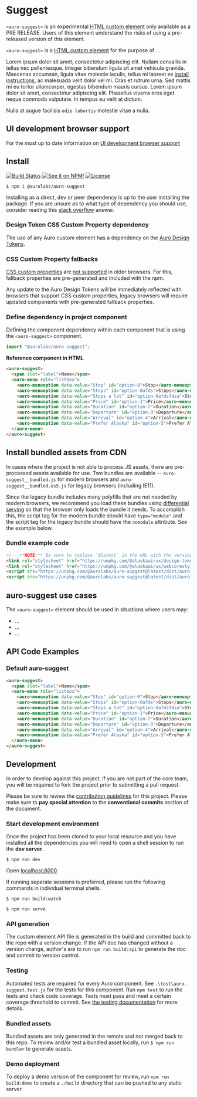 <!--
The README.md file is a compiled document. No edits should be made directly to this file.

README.md is created by running `npm run build:markdownDocs`.

This file is generated based on a template fetched from
`https://raw.githubusercontent.com/AlaskaAirlines/WC-Generator/master/componentDocs/README.md`
and copied to `./componentDocs/README.md` each time the the docs are compiled.

The following sections are editable by making changes to the following files:

| SECTION                | DESCRIPTION                                       | FILE LOCATION                       |
|------------------------|---------------------------------------------------|-------------------------------------|
| Description            | Description of the component                      | `./docs/partials/description.md`    |
| Use Cases              | Examples for when to use this component           | `./docs/partials/useCases.md`       |
| Additional Information | For use to add any component specific information | `./docs/partials/readmeAddlInfo.md` |
| Component Example Code | HTML sample code of the components use            | `./apiExamples/basic.html`          |
-->

# Suggest

`<auro-suggest>` is an experimental [HTML custom element](https://developer.mozilla.org/en-US/docs/Web/Web_Components/Using_custom_elements) only available as a PRE RELEASE. Users of this element understand the risks of using a pre-released version of this element.

`<auro-suggest>` is a [HTML custom element](https://developer.mozilla.org/en-US/docs/Web/Web_Components/Using_custom_elements) for the purpose of ...

Lorem ipsum dolor sit amet, consectetur adipiscing elit. Nullam convallis in tellus nec pellentesque. Integer bibendum ligula sit amet vehicula gravida. Maecenas accumsan, ligula vitae molestie iaculis, tellus mi laoreet ex [install instructions](https://auro.alaskaair.com/components/auro/button/install), ac malesuada velit dolor vel mi. Cras et rutrum urna. Sed mattis mi eu tortor ullamcorper, egestas bibendum mauris cursus. Lorem ipsum dolor sit amet, consectetur adipiscing elit. Phasellus viverra eros eget neque commodo vulputate. In tempus eu velit at dictum.

Nulla at augue facilisis `odio lobortis` molestie vitae a nulla.

## UI development browser support

For the most up to date information on [UI development browser support](https://auro.alaskaair.com/support/browsersSupport)

## Install

[![Build Status](https://img.shields.io/github/workflow/status/AlaskaAirlines/auro-suggest/Test%20and%20publish?branch=master&style=for-the-badge)](https://github.com/AlaskaAirlines/auro-suggest/actions?query=workflow%3A%22test+and+publish%22)
[![See it on NPM!](https://img.shields.io/npm/v/@aurolabs/auro-suggest?style=for-the-badge&color=orange)](https://www.npmjs.com/package/@aurolabs/auro-suggest)
[![License](https://img.shields.io/npm/l/@aurolabs/auro-suggest?color=blue&style=for-the-badge)](https://www.apache.org/licenses/LICENSE-2.0)

```shell
$ npm i @aurolabs/auro-suggest
```

Installing as a direct, dev or peer dependency is up to the user installing the package. If you are unsure as to what type of dependency you should use, consider reading this [stack overflow](https://stackoverflow.com/questions/18875674/whats-the-difference-between-dependencies-devdependencies-and-peerdependencies) answer.

### Design Token CSS Custom Property dependency

The use of any Auro custom element has a dependency on the [Auro Design Tokens](https://auro.alaskaair.com/getting-started/developers/design-tokens).

### CSS Custom Property fallbacks

[CSS custom properties](https://developer.mozilla.org/en-US/docs/Web/CSS/Using_CSS_custom_properties) are [not supported](https://auro.alaskaair.com/support/custom-properties) in older browsers. For this, fallback properties are pre-generated and included with the npm.

Any update to the Auro Design Tokens will be immediately reflected with browsers that support CSS custom properties, legacy browsers will require updated components with pre-generated fallback properties.

### Define dependency in project component

Defining the component dependency within each component that is using the `<auro-suggest>` component.

```js
import "@aurolabs/auro-suggest";
```

**Reference component in HTML**

```html
<auro-suggest>
  <span slot="label">Name</span>
  <auro-menu role="listbox">
    <auro-menuoption data-value="Stop" id="option-0">Stop</auro-menuoption>
    <auro-menuoption data-value="Stops" id="option-0afds">Stops</auro-menuoption>
    <auro-menuoption data-value="Stops a lot" id="option-0afdsfdsa">Stops a lot</auro-menuoption>
    <auro-menuoption data-value="Price" id="option-1">Price</auro-menuoption>
    <auro-menuoption data-value="Duration" id="option-2">Duration</auro-menuoption>
    <auro-menuoption data-value="Departure" id="option-3">Departure</auro-menuoption>
    <auro-menuoption data-value="Arrival" id="option-4">Arrival</auro-menuoption>
    <auro-menuoption data-value="Prefer Alaska" id="option-5">Prefer Alaska</auro-menuoption>
  </auro-menu>
</auro-suggest>
```

## Install bundled assets from CDN

In cases where the project is not able to process JS assets, there are pre-processed assets available for use. Two bundles are available -- `auro-suggest__bundled.js` for modern browsers and `auro-suggest__bundled.es5.js` for legacy browsers (including IE11).

Since the legacy bundle includes many polyfills that are not needed by modern browsers, we recommend you load these bundles using [differential serving](https://philipwalton.com/articles/deploying-es2015-code-in-production-today/) so that the browser only loads the bundle it needs. To accomplish this, the script tag for the modern bundle should have `type="module"` and the script tag for the legacy bundle should have the `nomodule` attribute. See the example below.

### Bundle example code

```html
<!-- **NOTE:** Be sure to replace `@latest` in the URL with the version of the asset you want. @latest is NOT aware of any MAJOR releases, use at your own risk. -->
<link rel="stylesheet" href="https://unpkg.com/@alaskaairux/design-tokens@latest/dist/tokens/CSSCustomProperties.css" />
<link rel="stylesheet" href="https://unpkg.com/@alaskaairux/webcorestylesheets@latest/dist/bundled/essentials.css" />
<script src="https://unpkg.com/@aurolabs/auro-suggest@latest/dist/auro-suggest__bundled.js" type="module"></script>
<script src="https://unpkg.com/@aurolabs/auro-suggest@latest/dist/auro-suggest__bundled.es5.js" nomodule></script>
```

## auro-suggest use cases

The `<auro-suggest>` element should be used in situations where users may:

* ...
* ...
* ...

## API Code Examples

### Default auro-suggest

```html
<auro-suggest>
  <span slot="label">Name</span>
  <auro-menu role="listbox">
    <auro-menuoption data-value="Stop" id="option-0">Stop</auro-menuoption>
    <auro-menuoption data-value="Stops" id="option-0afds">Stops</auro-menuoption>
    <auro-menuoption data-value="Stops a lot" id="option-0afdsfdsa">Stops a lot</auro-menuoption>
    <auro-menuoption data-value="Price" id="option-1">Price</auro-menuoption>
    <auro-menuoption data-value="Duration" id="option-2">Duration</auro-menuoption>
    <auro-menuoption data-value="Departure" id="option-3">Departure</auro-menuoption>
    <auro-menuoption data-value="Arrival" id="option-4">Arrival</auro-menuoption>
    <auro-menuoption data-value="Prefer Alaska" id="option-5">Prefer Alaska</auro-menuoption>
  </auro-menu>
</auro-suggest>
```

## Development

In order to develop against this project, if you are not part of the core team, you will be required to fork the project prior to submitting a pull request.

Please be sure to review the [contribution guidelines](https://auro.alaskaair.com/contributing) for this project. Please make sure to **pay special attention** to the **conventional commits** section of the document.

### Start development environment

Once the project has been cloned to your local resource and you have installed all the dependencies you will need to open a shell session to run the **dev server**.

```shell
$ npm run dev
```

Open [localhost:8000](http://localhost:8000/)

If running separate sessions is preferred, please run the following commands in individual terminal shells.

```shell
$ npm run build:watch

$ npm run serve
```

### API generation

The custom element API file is generated in the build and committed back to the repo with a version change. If the API doc has changed without a version change, author's are to run `npm run build:api` to generate the doc and commit to version control.

### Testing

Automated tests are required for every Auro component. See `.\test\auro-suggest.test.js` for the tests for this component. Run `npm test` to run the tests and check code coverage. Tests must pass and meet a certain coverage threshold to commit. See [the testing documentation](https://auro.alaskaair.com/support/tests) for more details.

### Bundled assets

Bundled assets are only generated in the remote and not merged back to this repo. To review and/or test a bundled asset locally, run `$ npm run bundler` to generate assets.

### Demo deployment

To deploy a demo version of the component for review, run `npm run build:demo` to create a `./build` directory that can be pushed to any static server.

